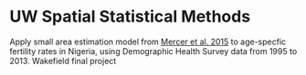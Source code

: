 # UW Spatial Statistical Methods

Apply small area estimation model from [Mercer et al. 2015](https://www.ncbi.nlm.nih.gov/pmc/articles/PMC4959836/) to age-specfic fertility rates in Nigeria, using Demographic Health Survey data from 1995 to 2013. Wakefield final project
